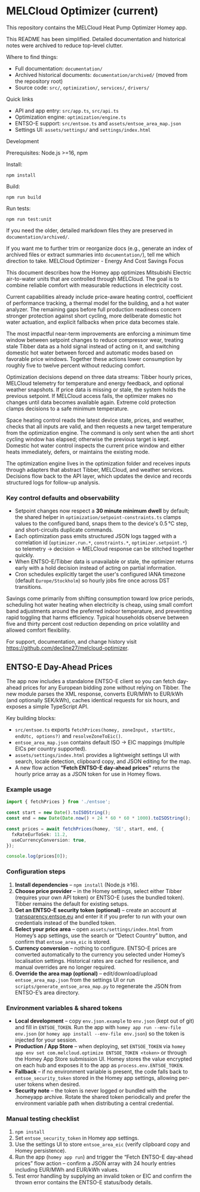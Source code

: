# MELCloud Optimizer (current)

This repository contains the MELCloud Heat Pump Optimizer Homey app.

This README has been simplified. Detailed documentation and historical notes were archived to reduce top-level clutter.

Where to find things:
- Full documentation: `documentation/`
- Archived historical documents: `documentation/archived/` (moved from the repository root)
- Source code: `src/`, `optimization/`, `services/`, `drivers/`

Quick links
- API and app entry: `src/app.ts`, `src/api.ts`
- Optimization engine: `optimization/engine.ts`
- ENTSO-E support: `src/entsoe.ts` and `assets/entsoe_area_map.json`
- Settings UI: `assets/settings/` and `settings/index.html`

Development

Prerequisites: Node.js >=16, npm

Install:

    npm install

Build:

    npm run build

Run tests:

    npm run test:unit

If you need the older, detailed markdown files they are preserved in `documentation/archived/`.

If you want me to further trim or reorganize docs (e.g., generate an index of archived files or extract summaries into `documentation/`), tell me which direction to take.
MELCloud Optimizer - Energy And Cost Savings Focus

This document describes how the Homey app optimizes Mitsubishi Electric air-to-water units that are controlled through MELCloud. The goal is to combine reliable comfort with measurable reductions in electricity cost.

Current capabilities already include price-aware heating control, coefficient of performance tracking, a thermal model for the building, and a hot water analyzer. The remaining gaps before full production readiness concern stronger protection against short cycling, more deliberate domestic hot water actuation, and explicit fallbacks when price data becomes stale.

The most impactful near-term improvements are enforcing a minimum time window between setpoint changes to reduce compressor wear, treating stale Tibber data as a hold signal instead of acting on it, and switching domestic hot water between forced and automatic modes based on favorable price windows. Together these actions lower consumption by roughly five to twelve percent without reducing comfort.

Optimization decisions depend on three data streams: Tibber hourly prices, MELCloud telemetry for temperature and energy feedback, and optional weather snapshots. If price data is missing or stale, the system holds the previous setpoint. If MELCloud access fails, the optimizer makes no changes until data becomes available again. Extreme cold protection clamps decisions to a safe minimum temperature.

Space heating control reads the latest device state, prices, and weather, checks that all inputs are valid, and then requests a new target temperature from the optimization engine. The command is only sent when the anti short cycling window has elapsed; otherwise the previous target is kept. Domestic hot water control inspects the current price window and either heats immediately, defers, or maintains the existing mode.

The optimization engine lives in the optimization folder and receives inputs through adapters that abstract Tibber, MELCloud, and weather services. Decisions flow back to the API layer, which updates the device and records structured logs for follow-up analysis.

### Key control defaults and observability

- Setpoint changes now respect a **30 minute minimum dwell** by default; the shared helper in `optimization/setpoint-constraints.ts` clamps values to the configured band, snaps them to the device's 0.5 °C step, and short-circuits duplicate commands.
- Each optimization pass emits structured JSON logs tagged with a correlation id (`optimizer.run.*`, `constraints.*`, `optimizer.setpoint.*`) so telemetry → decision → MELCloud response can be stitched together quickly.
- When ENTSO-E/Tibber data is unavailable or stale, the optimizer returns early with a hold decision instead of acting on partial information.
- Cron schedules explicitly target the user's configured IANA timezone (default `Europe/Stockholm`) so hourly jobs fire once across DST transitions.

Savings come primarily from shifting consumption toward low price periods, scheduling hot water heating when electricity is cheap, using small comfort band adjustments around the preferred indoor temperature, and preventing rapid toggling that harms efficiency. Typical households observe between five and thirty percent cost reduction depending on price volatility and allowed comfort flexibility.

For support, documentation, and change history visit https://github.com/decline27/melcloud-optimizer.

## ENTSO-E Day-Ahead Prices

The app now includes a standalone ENTSO-E client so you can fetch day-ahead prices for any European bidding zone without relying on Tibber. The new module parses the XML response, converts EUR/MWh to EUR/kWh (and optionally SEK/kWh), caches identical requests for six hours, and exposes a simple TypeScript API.

Key building blocks:
- `src/entsoe.ts` exports `fetchPrices(homey, zoneInput, startUtc, endUtc, options?)` and `resolveZoneToEic()`.
- `entsoe_area_map.json` contains default ISO → EIC mappings (multiple EICs per country supported).
- `assets/settings/index.html` provides a lightweight settings UI with search, locale detection, clipboard copy, and JSON editing for the map.
- A new flow action **“Fetch ENTSO-E day-ahead prices”** returns the hourly price array as a JSON token for use in Homey flows.

### Example usage

```ts
import { fetchPrices } from './entsoe';

const start = new Date().toISOString();
const end = new Date(Date.now() + 24 * 60 * 60 * 1000).toISOString();

const prices = await fetchPrices(homey, 'SE', start, end, {
  fxRateEurToSek: 11.2,
  useCurrencyConversion: true,
});

console.log(prices[0]);
```

### Configuration steps

1. **Install dependencies** – `npm install` (Node.js ≥16).
2. **Choose price provider** – in the Homey settings, select either Tibber (requires your own API token) or ENTSO-E (uses the bundled token). Tibber remains the default for existing setups.
3. **Get an ENTSO-E security token (optional)** – create an account at [transparency.entsoe.eu](https://transparency.entsoe.eu) and enter it if you prefer to run with your own credentials instead of the bundled token.
4. **Select your price area** – open `assets/settings/index.html` from Homey’s app settings, use the search or “Detect Country” button, and confirm that `entsoe_area_eic` is stored.
5. **Currency conversion** – nothing to configure. ENTSO-E prices are converted automatically to the currency you selected under Homey’s localisation settings. Historical rates are cached for resilience, and manual overrides are no longer required.
6. **Override the area map (optional)** – edit/download/upload `entsoe_area_map.json` from the settings UI or run `scripts/generate_entsoe_area_map.py` to regenerate the JSON from ENTSO-E’s area directory.

### Environment variables & shared tokens

- **Local development** – copy `env.json.example` to `env.json` (kept out of git) and fill in `ENTSOE_TOKEN`. Run the app with `homey app run --env-file env.json` (or `homey app install --env-file env.json`) so the token is injected for your session.
- **Production / App Store** – when deploying, set `ENTSOE_TOKEN` via `homey app env set com.melcloud.optimize ENTSOE_TOKEN <token>` or through the Homey App Store submission UI. Homey stores the value encrypted on each hub and exposes it to the app as `process.env.ENTSOE_TOKEN`.
- **Fallback** – if no environment variable is present, the code falls back to `entsoe_security_token` stored in the Homey app settings, allowing per-user tokens when desired.
- **Security note** – the token is never logged or bundled with the .homeyapp archive. Rotate the shared token periodically and prefer the environment variable path when distributing a central credential.

### Manual testing checklist

1. `npm install`
2. Set `entsoe_security_token` in Homey app settings.
3. Use the settings UI to store `entsoe_area_eic` (verify clipboard copy and Homey persistence).
4. Run the app (`homey app run`) and trigger the “Fetch ENTSO-E day-ahead prices” flow action – confirm a JSON array with 24 hourly entries including EUR/MWh and EUR/kWh values.
5. Test error handling by supplying an invalid token or EIC and confirm the thrown error contains the ENTSO-E status/body details.
